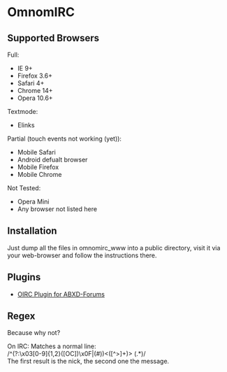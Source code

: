 OmnomIRC
========
Supported Browsers
------------------
Full:
* IE 9+
* Firefox 3.6+
* Safari 4+
* Chrome 14+
* Opera 10.6+

Textmode:
* Elinks

Partial (touch events not working (yet)):
* Mobile Safari
* Android defualt browser
* Mobile Firefox
* Mobile Chrome

Not Tested:
* Opera Mini
* Any browser not listed here

Installation
------------
Just dump all the files in omnomirc_www into a public directory, visit it via your web-browser and follow the instructions there.

Plugins
-------
* [OIRC Plugin for ABXD-Forums](https://github.com/juju2143/ABXD-plugin-OmnomIRC)

Regex
-----
Because why not?

On IRC:
Matches a normal line:  
/^(?:\x03[0-9]{1,2}\([OC]\)\x0F|\(#\))<([^>]+)> (.*)/  
The first result is the nick, the second one the message.